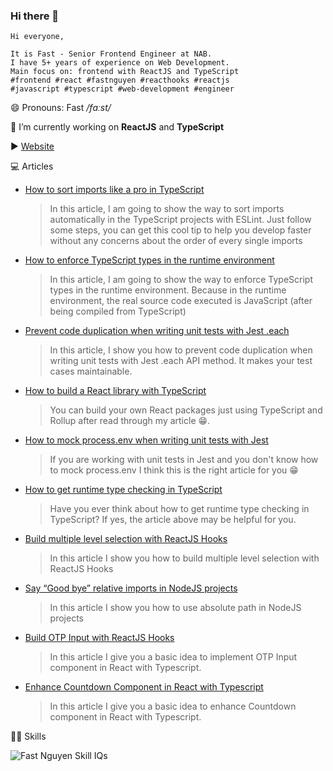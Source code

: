 ### Hi there 👋

<!--
**phatnguyenuit/phatnguyenuit** is a ✨ _special_ ✨ repository because its `README.md` (this file) appears on your GitHub profile.

Here are some ideas to get you started:

- 🔭 I’m currently working on ...
- 🌱 I’m currently learning ...
- 👯 I’m looking to collaborate on ...
- 🤔 I’m looking for help with ...
- 💬 Ask me about ...
- 📫 How to reach me: ...
- 😄 Pronouns: ...
- ⚡ Fun fact: ...
-->
```
Hi everyone,

It is Fast - Senior Frontend Engineer at NAB.
I have 5+ years of experience on Web Development.
Main focus on: frontend with ReactJS and TypeScript
#frontend #react #fastnguyen #reacthooks #reactjs
#javascript #typescript #web-development #engineer
```
😄 Pronouns: Fast */fɑːst/*

🔭 I’m currently working on **ReactJS** and **TypeScript**

▶ [Website](https://phatnguyenuit.github.io/)

💻 Articles

- [How to sort imports like a pro in TypeScript](https://medium.com/weekly-webtips/how-to-sort-imports-like-a-pro-in-typescript-4ee8afd7258a?source=friends_link&sk=e742dd891aebe663e39d4cbde969e922)

  > In this article, I am going to show the way to sort imports automatically in the TypeScript projects with ESLint. Just follow some steps, you can get this cool tip to help you develop faster without any concerns about the order of every single imports

- [How to enforce TypeScript types in the runtime environment](https://medium.com/weekly-webtips/how-to-enforce-typescript-types-in-the-runtime-environment-3564ae33a792?source=friends_link&sk=c7d164b79be7829ac6f3a92fcfe7ada9)

  
  > In this article, I am going to show the way to enforce TypeScript types in the runtime environment. Because in the runtime environment, the real source code executed is JavaScript (after being compiled from TypeScript)


- [Prevent code duplication when writing unit tests with Jest .each](https://medium.com/tinyso/prevent-code-duplication-when-writing-unit-tests-with-jest-each-df412d6953c?source=friends_link&sk=0530dd92417cb95220c6be0e739a342a)

  > In this article, I show you how to prevent code duplication when writing unit tests with Jest .each API method. It makes your test cases maintainable.

- [How to build a React library with TypeScript](https://medium.com/weekly-webtips/how-to-build-a-react-library-with-typescript-d0f08a1f517e?source=friends_link&sk=ce8f646adfd9e01b42f04ee2392ad588)

  > You can build your own React packages just using TypeScript and Rollup after read through my article 😁.

- [How to mock process.env when writing unit tests with Jest](https://medium.com/weekly-webtips/how-to-mock-process-env-when-writing-unit-tests-with-jest-80940f367c2c?source=friends_link&sk=0c9cef9403a13f6547ea6183bb7ef0a1)

  > If you are working with unit tests in Jest and you don't know how to mock process.env
  > I think this is the right article for you 😁

- [How to get runtime type checking in TypeScript](https://medium.com/weekly-webtips/how-to-get-runtime-type-checking-in-typescript-ec06e88046f4?source=friends_link&sk=4c91c043879a0803a13c627bfe920fce)

  > Have you ever think about how to get runtime type checking in TypeScript?
  > If yes, the article above may be helpful for you.

- [Build multiple level selection with ReactJS Hooks](https://medium.com/weekly-webtips/build-multiple-level-selection-with-reactjs-hooks-d32add9b1177?source=friends_link&sk=2d6ccf22a11faadae80980f3d1d65662)

  > In this article I show you how to build multiple level selection with ReactJS Hooks

- [Say “Good bye” relative imports in NodeJS projects](https://medium.com/weekly-webtips/say-good-bye-relative-imports-in-nodejs-projects-65513bcdae6c?source=friends_link&sk=2797966c2d15217e6a6ba9ab9fd120d9)

  > In this article I show you how to use absolute path in NodeJS projects

- [Build OTP Input with ReactJS Hooks](https://medium.com/@fast.nguyen/build-otp-input-with-reactjs-hooks-5699eb58b427?source=friends_link&sk=bbf8ad15d5f9bd81728fa0a235a7fa77)

  > In this article I give you a basic idea to implement OTP Input component in React with Typescript.

- [Enhance Countdown Component in React with Typescript](https://medium.com/@fast.nguyen/enhance-count-down-component-in-react-with-typescript-3f258c583b36?source=friends_link&sk=c4c4fd1ec3cfc3a0c8730e63a0431cc2&fbclid=IwAR37vfC3euPuAMFErV7ynRD2GhKJlEl8kzTVjnNhMNn5o68Lk01r-yK_-5Y)
  > In this article I give you a basic idea to enhance Countdown component in React with Typescript.


💪🏿 Skills

![Fast Nguyen Skill IQs](https://user-images.githubusercontent.com/19201982/152078178-475a6127-9f94-408c-bcdb-b5f93e38aaa0.png)
